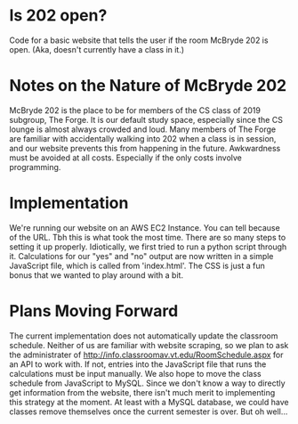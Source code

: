 # Is 202 open?
Code for a basic website that tells the user if the room McBryde 202 is open.
(Aka, doesn't currently have a class in it.)

# Notes on the Nature of McBryde 202
McBryde 202 is the place to be for members of the CS class of 2019 subgroup, The Forge. It is our default study space, especially since the CS lounge is almost always crowded and loud. Many members of The Forge are familiar with accidentally walking into 202 when a class is in session, and our website prevents this from happening in the future. Awkwardness must be avoided at all costs. Especially if the only costs involve programming.

# Implementation
We're running our website on an AWS EC2 Instance. You can tell because of the URL. Tbh this is what took the most time. There are so many steps to setting it up properly. Idiotically, we first tried to run a python script through it. Calculations for our "yes" and "no" output are now written in a simple JavaScript file, which is called from 'index.html'. The CSS is just a fun bonus that we wanted to play around with a bit.

# Plans Moving Forward
The current implementation does not automatically update the classroom schedule. Neither of us are familiar with website scraping, so we plan to ask the administrater of http://info.classroomav.vt.edu/RoomSchedule.aspx for an API to work with. If not, entries into the JavaScript file that runs the calculations must be input manually. We also hope to move the class schedule from JavaScript to MySQL. Since we don't know a way to directly get information from the website, there isn't much merit to implementing this strategy at the moment. At least with a MySQL database, we could have classes remove themselves once the current semester is over. But oh well...
